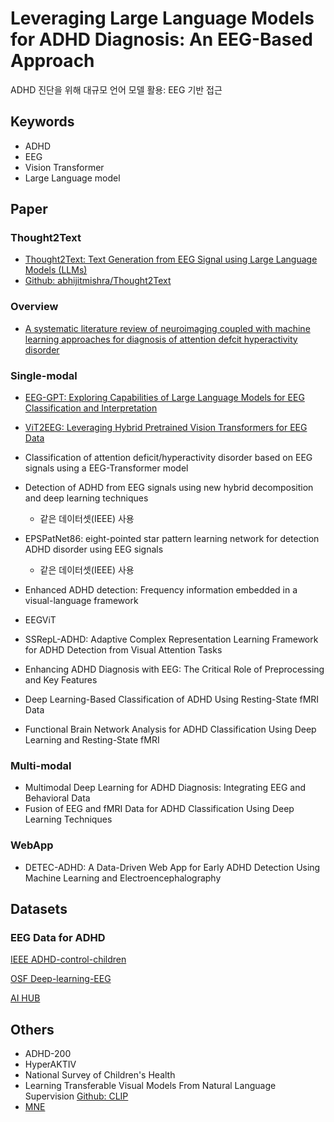 # Leveraging Large Language Models for ADHD Diagnosis: An EEG-Based Approach

ADHD 진단을 위해 대규모 언어 모델 활용: EEG 기반 접근

## Keywords

- ADHD
- EEG
- Vision Transformer
- Large Language model

## Paper

### Thought2Text

- [Thought2Text: Text Generation from EEG Signal using Large Language Models (LLMs)](https://arxiv.org/abs/2410.07507)
- [Github: abhijitmishra/Thought2Text](https://github.com/abhijitmishra/Thought2Text)

### Overview

- [A systematic literature review of neuroimaging coupled with machine learning approaches for diagnosis of attention defcit hyperactivity disorder](https://link.springer.com/article/10.1186/s40537-024-00998-3)

### Single-modal

- [EEG-GPT: Exploring Capabilities of Large Language Models for EEG Classification and Interpretation](https://arxiv.org/abs/2401.18006)
- [ViT2EEG: Leveraging Hybrid Pretrained Vision Transformers for EEG Data](https://arxiv.org/abs/2308.00454)
- Classification of attention deficit/hyperactivity disorder based on EEG signals using a EEG-Transformer model
- Detection of ADHD from EEG signals using new hybrid  decomposition and deep learning techniques
  - 같은 데이터셋(IEEE) 사용
- EPSPatNet86: eight-pointed star pattern learning network for detection ADHD disorder using EEG signals
  - 같은 데이터셋(IEEE) 사용

- Enhanced ADHD detection: Frequency information embedded in a visual-language framework
- EEGViT
- SSRepL-ADHD: Adaptive Complex Representation Learning Framework for ADHD Detection from Visual Attention Tasks
- Enhancing ADHD Diagnosis with EEG: The Critical Role of Preprocessing and Key Features
- Deep Learning-Based Classification of ADHD Using Resting-State fMRI Data
- Functional Brain Network Analysis for ADHD Classification Using Deep Learning and Resting-State fMRI

### Multi-modal

- Multimodal Deep Learning for ADHD Diagnosis: Integrating EEG and Behavioral Data
- Fusion of EEG and fMRI Data for ADHD Classification Using Deep Learning Techniques

### WebApp

- DETEC-ADHD: A Data-Driven Web App for Early ADHD Detection Using Machine Learning and Electroencephalography

## Datasets

### EEG Data for ADHD

[IEEE ADHD-control-children](https://ieee-dataport.org/open-access/eeg-data-adhd-control-children)

[OSF Deep-learning-EEG](https://osf.io/6594x/)

[AI HUB](https://www.aihub.or.kr/aihubdata/data/view.do?currMenu=&topMenu=&aihubDataSe=ty&dataSetSn=71356)

## Others

- ADHD-200
- HyperAKTIV
- National Survey of Children's Health
- Learning Transferable Visual Models From Natural Language Supervision [Github: CLIP](https://github.com/OpenAI/CLIP)
- [MNE](https://mne.tools/stable/auto_tutorials/intro/10_overview.html)
